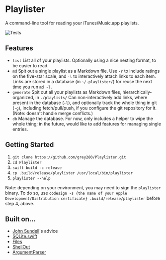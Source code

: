 # Playlister

A command-line tool for reading your iTunes/Music.app playlists.

![Tests](https://github.com/grey280/Playlister/workflows/Tests/badge.svg)

## Features
* `list`
List all of your playlists. Optionally using a nice nesting format, to be easier to read.
* `md`
Spit out a single playlist as a Markdown file. Use `-r` to include ratings on the five-star scale, and `-l` to interactively attach links to each item. Links are stored in a database (in `~/.playlister/`) for reuse the next time you run `md -l`.
* `generate`
Spit out all your playlists as Markdown files, hierarchically-organized, in `./playlists/` Can non-interactively add links, where present in the database (`-l`), and optionally track the whole thing in git (`-g`), including fetch/pull/push, if you configure the git repository for it. (Note: doesn't handle merge conflicts.)
* `db`
Manage the database. For now, only includes a helper to wipe the whole thing; in the future, would like to add features for managing single entries.

## Getting Started
1. `git clone https://github.com/grey280/Playlister.git`
2. `cd Playlister`
3. `swift build -c release`
4. `cp .build/release/playlister /usr/local/bin/playlister`
5. `playlister --help`

Note: depending on your environment, you may need to sign the `playlister` binary. To do so, use `codesign -s {the name of your Apple Development/Distribution certificate} .build/release/playlister` before step 4, above.

## Built on...
* [John Sundell](https://www.swiftbysundell.com/articles/building-a-command-line-tool-using-the-swift-package-manager/)'s advice
* [SQLite.swift](https://github.com/stephencelis/SQLite.swift)
* [Files](https://github.com/JohnSundell/Files)
* [ShellOut](https://github.com/JohnSundell/ShellOut)
* [ArgumentParser](https://github.com/apple/swift-argument-parser)

